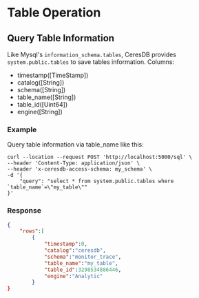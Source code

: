 # Table Operation

## Query Table Information

Like Mysql's `information_schema.tables`, CeresDB provides `system.public.tables` to save tables information.
Columns:

- timestamp([TimeStamp])
- catalog([String])
- schema([String])
- table_name([String])
- table_id([Uint64])
- engine([String])

### Example

Query table information via table_name like this:

```shell
curl --location --request POST 'http://localhost:5000/sql' \
--header 'Content-Type: application/json' \
--header 'x-ceresdb-access-schema: my_schema' \
-d '{
    "query": "select * from system.public.tables where `table_name`=\"my_table\""
}'
```

### Response

```json
{
    "rows":[
        {
            "timestamp":0,
            "catalog":"ceresdb",
            "schema":"monitor_trace",
            "table_name":"my_table",
            "table_id":3298534886446,
            "engine":"Analytic"
        }
}
```
